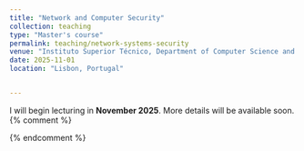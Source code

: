 ```yaml
---
title: "Network and Computer Security"
collection: teaching
type: "Master's course"
permalink: teaching/network-systems-security
venue: "Instituto Superior Técnico, Department of Computer Science and Engineering"
date: 2025-11-01
location: "Lisbon, Portugal"


---
```

I will begin lecturing in **November 2025**. More details will be available soon.
{% comment %}
<!--
As a **Teaching Assistant (TA)** for the *Distributed Systems* undergraduate course at **Instituto Superior Técnico**, I supported students in understanding key concepts of distributed computing, including consistency models, fault tolerance, and consensus protocols.

Responsibilities
======
- Assisted in preparing and grading programming assignments focused on **message passing**, **replication**, and **synchronization**.  
- Conducted **weekly lab sessions** to guide students through the implementation of distributed algorithms in **Java**.  
- Helped design **practical exercises** simulating real-world distributed environments.  
- Provided **one-on-one tutoring** and **office hours** to clarify theoretical and implementation challenges.  
- Collaborated with the teaching staff to evaluate project deliverables and provide constructive feedback.  

Skills and Tools
======
- **Languages & Frameworks:** Java, gRPC, REST  
- **Concepts:** Consensus algorithms (Paxos, Raft), Replication, Fault tolerance, Event ordering  
- **Environment:** UNIX systems, Docker, Git  

Reflection
======

This experience deepened my understanding of the challenges in designing reliable and scalable distributed systems and strengthened my ability to explain complex technical concepts clearly to others.
-->
{% endcomment %}